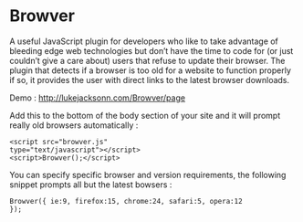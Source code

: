Browver
=======

A useful JavaScript plugin for developers who like to take advantage of bleeding edge web technologies but don’t have the time to code for (or just couldn’t give a care about) users that refuse to update their browser. The plugin that detects if a browser is too old for a website to function properly if so, it provides the user with direct links to the latest browser downloads.

Demo : http://lukejacksonn.com/Browver/page


Add this to the bottom of the body section of your site and it will prompt really old browsers automatically :

<code>&lt;script src="browver.js" type="text/javascript">&lt;/script></code><br>
<code>&lt;script>Browver();&lt;/script></code>


You can specify specific browser and version requirements, the following snippet prompts all but the latest bowsers :

<code>Browver({ ie:9, firefox:15, chrome:24, safari:5, opera:12 });</code>

